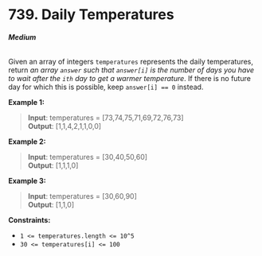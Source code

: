 # 739. Daily Temperatures
###### **Medium**

Given an array of integers `temperatures` represents the daily temperatures, return *an array `answer` such that `answer[i]` is the number of days you have to wait after the `ith` day to get a warmer temperature*. If there is no future day for which this is possible, keep `answer[i] == 0` instead.
 

**Example 1:**

> **Input**: temperatures = [73,74,75,71,69,72,76,73]  
**Output**: [1,1,4,2,1,1,0,0]  


**Example 2:**

> **Input**: temperatures = [30,40,50,60]  
**Output**: [1,1,1,0]  

**Example 3:**

> **Input**: temperatures = [30,60,90]  
**Output**: [1,1,0]  
 

**Constraints:**

- `1 <= temperatures.length <= 10^5`
- `30 <= temperatures[i] <= 100`
